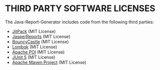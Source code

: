 THIRD PARTY SOFTWARE LICENSES
=============================

The Java-Report-Generator includes code from the following third parties:

* [JitPack](https://jitpack.io) (MIT License)
* [JasperReports](https://community.jaspersoft.com/project/jasperreports-library) (MIT License)
* [BouncyCastle](https://www.bouncycastle.org/) (MIT License)
* [Lombok](https://projectlombok.org/) (MIT License)
* [Apache POI](https://poi.apache.org/) (MIT License)
* [JUnit 5](https://junit.org/junit5/) (MIT License)
* [Apache Maven Project](https://maven.apache.org/) (MIT License)





